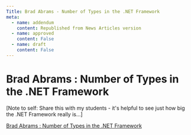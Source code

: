 ```yaml
---
Title: Brad Abrams - Number of Types in the .NET Framework
meta:
  - name: addendum
    content: Republished from News Articles version
  - name: approved
    content: False
  - name: draft
    content: False
---
```

# Brad Abrams : Number of Types in the .NET Framework

[Note to self: Share this with my students - it's helpful to see just how big the .NET Framework really is...]

[Brad Abrams : Number of Types in the .NET Framework](http://blogs.msdn.com/brada/archive/2008/03/17/number-of-types-in-the-net-framework.aspx)
